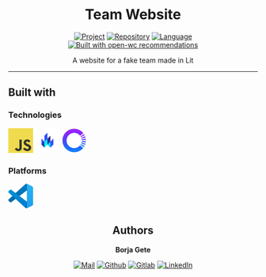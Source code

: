 <div align="center">

# Team Website

[![Project](https://img.shields.io/badge/Project-Personal-blue.svg)][repo-link]
[![Repository](https://img.shields.io/badge/github-black?logo=github)][repo-link]
[![Language](https://img.shields.io/badge/Lit-272f93?logo=lit)][lit-link]
[![Built with open-wc recommendations](https://img.shields.io/badge/built%20with-open--wc-blue.svg)](https://github.com/open-wc)

A website for a fake team made in Lit

</div>

<hr />

## Built with

### Technologies

[<img src="https://raw.githubusercontent.com/github/explore/bbd48b997e8d0bef63f676eca4da5e1f76487b56/topics/javascript/javascript.png" width=50 alt="Javascript">][javascript-link]
[<img src="https://raw.githubusercontent.com/BorjaG90/media/master/img/logos/litElement.png" width=50 alt="lit">][lit-link]
[<img src="https://raw.githubusercontent.com/BorjaG90/media/master/img/logos/open-wc.png" width=50 alt="openwc">][openwc-link]

### Platforms

[<img src="https://raw.githubusercontent.com/github/explore/bbd48b997e8d0bef63f676eca4da5e1f76487b56/topics/visual-studio-code/visual-studio-code.png" width=50 alt="VSCode">][vscode-link]

<div align="center">

## Authors

**Borja Gete**

[![Mail](https://img.shields.io/badge/borjag90dev@gmail.com-DDDDDD?style=for-the-badge&logo=gmail)][borjag90dev-gmail]
[![Github](https://img.shields.io/badge/BorjaG90-000000.svg?&style=for-the-badge&logo=github&logoColor=white)][borjag90dev-github]
[![Gitlab](https://img.shields.io/badge/BorjaG90-purple.svg?&style=for-the-badge&logo=gitlab)][borjag90dev-gitlab]
[![LinkedIn](https://img.shields.io/badge/borjag90-0077B5.svg?&style=for-the-badge&logo=linkedin&logoColor=white)][borjag90dev-linkedin]

</div>

[borjag90dev-gmail]: mailto:borjag90dev@gmail.com
[borjag90dev-github]: https://github.com/BorjaG90
[borjag90dev-gitlab]: https://gitlab.com/BorjaG90
[borjag90dev-linkedin]: https://www.linkedin.com/in/borjag90/
[repo-link]: https://github.com/BorjaG90/team-website
[vscode-link]: https://code.visualstudio.com/
[javascript-link]: https://www.javascript.com/
[lit-link]: https://lit.dev/docs/
[openwc-link]: https://open-wc.org/docs/
